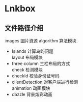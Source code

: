 Lnkbox
====
文件路径介绍
---
images 圖片資源
algorithm 算法模块
* Islands 计算岛屿问题        
layout 布局模块
* three column 三栏布局的方式  
check 检测模块
* checkId 校验身份证号码
* clientDetection 对客户端进行检测    
animation 动画模块
* dazzle 背景炫彩动画
